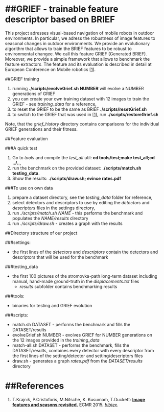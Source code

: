 ##GRIEF - trainable feature descriptor based on BRIEF 
======

This project adresses visual-based navigation of mobile robots in outdoor environments.
In particular, we adress the robustness of image features to seasonal changes in outdoor environments.
We provide an evolutionary algorithm that allows to train the BRIEF features to be robust to environmental changee.
We call this feature GRIEF (Generated BRIEF).
Moreover, we provide a simple framework that allows to benchmark the feature extractors.
The feature and its evaluation is described in detail at European Conference on Mobile robotics [[1](#references)]. 

##GRIEF training

1. running <b>./scripts/evolveGrief.sh NUMBER</b> will evolve a NUMBER generations of GRIEF 
2. you can create your own training dataset with 12 images to train the GRIEF - see <i>training_data</i> for a reference,
3. to reset the GRIEF to be the same as BRIEF <b>./scripts/resetGrief.sh</b>
4. to switch to the GRIEF that was used in [[1](#references)], run <b>./scripts/restoreGrief.sh</b>

Note, that the <i>grief_history</i> directory contains comparisons for the individual GRIEF generations and their fitness.

##Feature evaluation

###A quick test
1. Go to <i>tools</i> and compile the <i>test_all</i> util: <b>cd tools/test;make test_all;cd ../..</b>,
2. run the benchmark on the provided dataset: <b>./scripts/match.sh testing_data</b>.
3. Show the results: <b>./scripts/draw.sh; evince rates.pdf</b>

###To use on own data

1. prepare a dataset directory, see the <i>testing_data</i> folder for reference,
2. select detectors and descriptors to use by editing the <i>detectors</i> and <i>descriptors</i> files in the settings directory,
3. run <i>./scripts/match.sh NAME</i> - this performs the benchmark and populates the <i>NAME/results</i> directory
4. run <i>./scripts/draw.sh</i>  - creates a graph with the results

##Directory structure of our project

###settings:
- the first lines of the <i>detectors</i> and <i>descriptors</i> contain the detectors and descriptors that will be used for the benchmark

###testing_data
- the first 100 pictures of the stromovka-path long-term dataset including manual, hand-made ground-truth in the <i>displacements.txt</i> files
	- <i>results</i> subfolder contains benchmarking results

###tools:
- binaries for testing and GRIEF evolution

###scripts:
- match.sh DATASET 		- performs the benchmark and fills the DATASET/results 
- evolveGrief.sh NUMBER		- evolves GRIEF for NUMBER generations on the 12 images provided in the <i>training_data</i> 
- match-all.sh DATASET 		- performs the benchmark, fills the DATASET/results, combines every detector with every descriptor from the first lines of the setting/detector and setting/descriptors files
- draw.sh 			- generates a graph <i>rates.pdf</i> from the <i>DATASET/results</i> directory


##References
======
1. T.Krajnik, P.Cristoforis, M.Nitsche, K. Kusumam, T.Duckett: <b>[Image features and seasons revisited.](https://github.com/gestom/GRIEF/blob/master/papers/GRIEF_ECMR_2015.pdf)</b> ECMR 2015. <i>[bibtex](https://github.com/gestom/GRIEF/blob/master/papers/GRIEF_ECMR_2015.bib)</i>.

